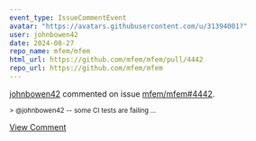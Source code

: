 ```yaml
---
event_type: IssueCommentEvent
avatar: "https://avatars.githubusercontent.com/u/31394001?"
user: johnbowen42
date: 2024-08-27
repo_name: mfem/mfem
html_url: https://github.com/mfem/mfem/pull/4442
repo_url: https://github.com/mfem/mfem
---
```


<a href='https://github.com/johnbowen42' target='_blank'>johnbowen42</a> commented on issue <a href='https://github.com/mfem/mfem/pull/4442' target='_blank'>mfem/mfem#4442</a>.

<small>> @johnbowen42 -- some CI tests are failing...</small>

<a href='https://github.com/mfem/mfem/pull/4442' target='_blank'>View Comment</a>